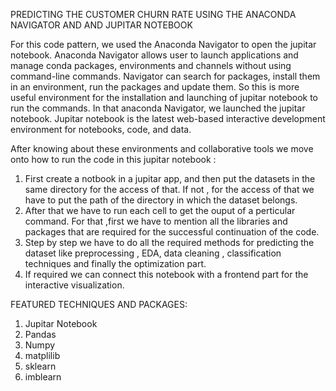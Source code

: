 PREDICTING THE CUSTOMER CHURN RATE USING THE ANACONDA NAVIGATOR AND AND JUPITAR NOTEBOOK


For this code pattern, we used the Anaconda Navigator to open the jupitar notebook. Anaconda Navigator allows user to launch applications and manage conda packages,
environments and channels without using command-line commands. Navigator can search for packages, install them in an environment, run the packages and update them.
So this is more useful environment for the installation and launching of jupitar notebook to run the commands.
In that anaconda Navigator, we launched the jupitar notebook. Jupitar notebook is the latest web-based interactive development environment for notebooks, code, and data.

After knowing about these environments and collaborative tools we move onto how to run the code in this jupitar notebook :

1) First create a notbook in a jupitar app, and then put the datasets in the same directory for the access of that. If not , for the access of that we have to put the path
    of the directory in which the dataset belongs.
2) After that we have to run each cell to get the ouput of a perticular command. For that ,first we have to mention all the libraries and packages that are required for the 
   successful continuation of the code.
3) Step by step we have to do all the required methods for predicting the dataset like preprocessing , EDA, data cleaning , classification techniques and finally 
   the optimization part.
4) If required we can connect this notebook with a frontend part for the interactive visualization.

FEATURED TECHNIQUES AND PACKAGES:
1) Jupitar Notebook
2) Pandas
3) Numpy
4) matplilib
5) sklearn
6) imblearn



										